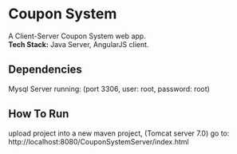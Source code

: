 # Coupon System
A Client-Server Coupon System web app.  
**Tech Stack:** Java Server, AngularJS client.
  
## Dependencies
Mysql Server running: (port 3306, user: root, password: root)

## How To Run
upload project into a new maven project, (Tomcat server 7.0)
go to: http://localhost:8080/CouponSystemServer/index.html
